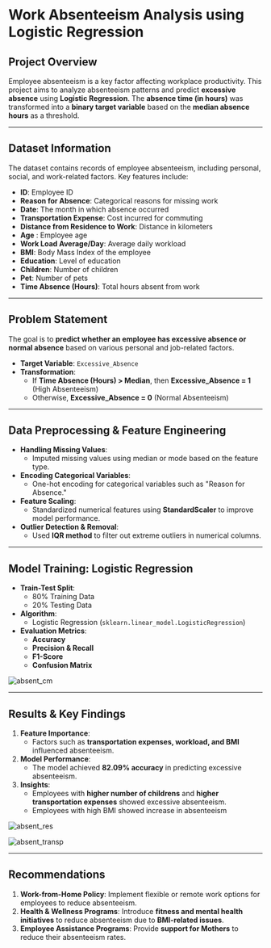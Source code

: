 # Work Absenteeism Analysis using Logistic Regression  

## Project Overview  
Employee absenteeism is a key factor affecting workplace productivity. 
This project aims to analyze absenteeism patterns and predict **excessive absence** using **Logistic Regression**. 
The **absence time (in hours)** was transformed into a **binary target variable** based on the **median absence hours** as a threshold.

---

## Dataset Information  
The dataset contains records of employee absenteeism, including personal, social, and work-related factors. 
Key features include:  

- **ID**: Employee ID  
- **Reason for Absence**: Categorical reasons for missing work  
- **Date**: The month in which absence occurred  
- **Transportation Expense**: Cost incurred for commuting  
- **Distance from Residence to Work**: Distance in kilometers
- **Age** : Employee age 
- **Work Load Average/Day**: Average daily workload  
- **BMI**: Body Mass Index of the employee  
- **Education**: Level of education  
- **Children**: Number of children  
- **Pet**: Number of pets  
- **Time Absence (Hours)**: Total hours absent from work  

---

## Problem Statement  
The goal is to **predict whether an employee has excessive absence or normal absence** based on various personal and job-related factors.  

- **Target Variable**: `Excessive_Absence`  
- **Transformation**:  
  - If **Time Absence (Hours) > Median**, then **Excessive_Absence = 1** (High Absenteeism)  
  - Otherwise, **Excessive_Absence = 0** (Normal Absenteeism)  

---

## Data Preprocessing & Feature Engineering  
- **Handling Missing Values**:  
  - Imputed missing values using median or mode based on the feature type.  
- **Encoding Categorical Variables**:  
  - One-hot encoding for categorical variables such as "Reason for Absence."  
- **Feature Scaling**:  
  - Standardized numerical features using **StandardScaler** to improve model performance.  
- **Outlier Detection & Removal**:  
  - Used **IQR method** to filter out extreme outliers in numerical columns.  

---

## Model Training: Logistic Regression  
- **Train-Test Split**:  
  - 80% Training Data  
  - 20% Testing Data  
- **Algorithm**:  
  - Logistic Regression (`sklearn.linear_model.LogisticRegression`)  
- **Evaluation Metrics**:  
  - **Accuracy**  
  - **Precision & Recall**  
  - **F1-Score**  
  - **Confusion Matrix**
 
![absent_cm](https://github.com/user-attachments/assets/d4e5863e-02b6-4dc9-aaaa-6be7e665c09c)

---

## Results & Key Findings  
1. **Feature Importance**:  
   - Factors such as **transportation expenses, workload, and BMI** influenced absenteeism.  
2. **Model Performance**:  
   - The model achieved **82.09% accuracy** in predicting excessive absenteeism.  
3. **Insights**:  
   - Employees with **higher number of childrens** and **higher transportation expenses** showed excessive absenteeism.
   - Employees with high BMI showed increase in absenteeism

  ![absent_res](https://github.com/user-attachments/assets/b447141e-577f-4627-98c2-0387f15adcd3)

  ![absent_transp](https://github.com/user-attachments/assets/264cc60f-e16d-4eb2-b857-1cae4cfcc34e)


---

## Recommendations  
1. **Work-from-Home Policy**: Implement flexible or remote work options for employees to reduce absenteeism.  
2. **Health & Wellness Programs**: Introduce **fitness and mental health initiatives** to reduce absenteeism due to **BMI-related issues**.  
3. **Employee Assistance Programs**: Provide **support for Mothers** to reduce their absenteeism rates.  

